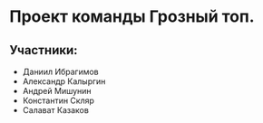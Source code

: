 # Проект команды Грозный **топ**.

## Участники: 
* Даниил Ибрагимов
* Александр Калыргин
* Андрей Мишунин
* Константин Скляр
* Салават Казаков
